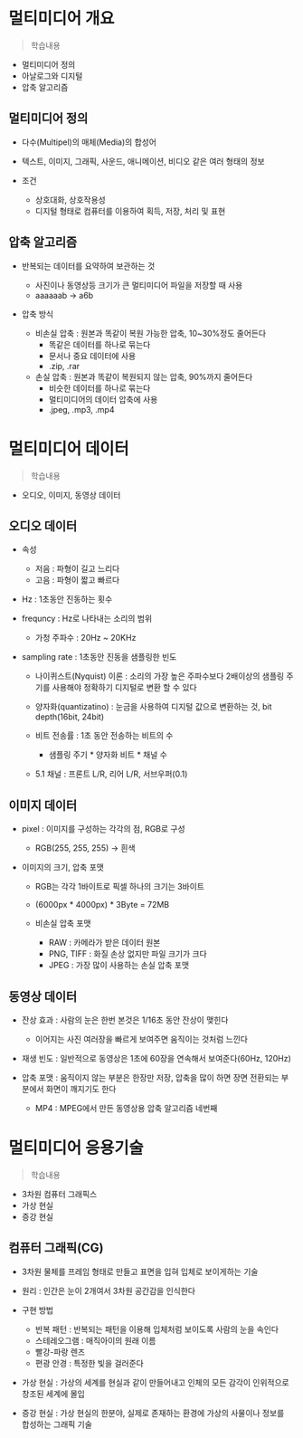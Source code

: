 # 멀티미디어 개요
> 학습내용
- 멀티미디어 정의
- 아날로그와 디지털
- 압축 알고리즘

## 멀티미디어 정의
- 다수(Multipel)의 매체(Media)의 합성어
- 텍스트, 이미지, 그래픽, 사운드, 애니메이션, 비디오 같은 여러 형태의 정보

- 조건
    - 상호대화, 상호작용성
    - 디지털 형태로 컴퓨터를 이용하여 획득, 저장, 처리 및 표현

## 압축 알고리즘
- 반복되는 데이터를 요약하여 보관하는 것
    - 사진이나 동영상등 크기가 큰 멀티미디어 파일을 저장할 때 사용
    - aaaaaab -> a6b

- 압축 방식
    - 비손실 압축 : 원본과 똑같이 복원 가능한 압축, 10~30%정도 줄어든다
        - 똑같은 데이터를 하나로 묶는다
        - 문서나 중요 데이터에 사용
        - .zip, .rar
    - 손실 압축 : 원본과 똑같이 복원되지 않는 압축, 90%까지 줄어든다
        - 비슷한 데이터를 하나로 묶는다
        - 멀티미디어의 데이터 압축에 사용
        - .jpeg, .mp3, .mp4

# 멀티미디어 데이터
> 학습내용
- 오디오, 이미지, 동영상 데이터

## 오디오 데이터
- 속성
    - 저음 : 파형이 길고 느리다
    - 고음 : 파형이 짧고 빠르다

- Hz : 1초동안 진동하는 횟수
- frequncy : Hz로 나타내는 소리의 범위
    - 가청 주파수 : 20Hz ~ 20KHz

- sampling rate : 1초동안 진동을 샘플링한 빈도
    - 나이퀴스트(Nyquist) 이론 : 소리의 가장 높은 주파수보다 2배이상의 샘플링 주기를 사용해야 정확하기 디지털로 변환 할 수 있다

    - 양자화(quantizatino) : 눈금을 사용하여 디지털 값으로 변환하는 것, bit depth(16bit, 24bit)

    - 비트 전송률 : 1초 동안 전송하는 비트의 수
        - 샘플링 주기 * 양자화 비트 * 채널 수
    
    - 5.1 채널 : 프론트 L/R, 리어 L/R, 서브우퍼(0.1)

## 이미지 데이터
- pixel : 이미지를 구성하는 각각의 점, RGB로 구성
    - RGB(255, 255, 255) -> 흰색

- 이미지의 크기, 압축 포맷
    - RGB는 각각 1바이트로 픽셀 하나의 크기는 3바이트
    - (6000px * 4000px) * 3Byte = 72MB

    - 비손실 압축 포맷 
        - RAW : 카메라가 받은 데이터 원본
        - PNG, TIFF : 화질 손상 없지만 파일 크기가 크다
        - JPEG : 가장 많이 사용하는 손실 압축 포맷

## 동영상 데이터
- 잔상 효과 : 사람의 눈은 한번 본것은 1/16초 동안 잔상이 맺힌다
    - 이어지는 사진 여러장을 빠르게 보여주면 움직이는 것처럼 느낀다

- 재생 빈도 : 일반적으로 동영상은 1초에 60장을 연속해서 보여준다(60Hz, 120Hz)
- 압축 포맷 : 움직이지 않는 부분은 한장만 저장, 압축을 많이 하면 장면 전환되는 부분에서 화면이 깨지기도 한다
    - MP4 : MPEG에서 만든 동영상용 압축 알고리즘 네번째


# 멀티미디어 응용기술
> 학습내용
- 3차원 컴퓨터 그래픽스
- 가상 현실
- 증강 현실

## 컴퓨터 그래픽(CG)
- 3차원 물체를 프레임 형태로 만들고 표면을 입혀 입체로 보이게하는 기술
- 원리 : 인간은 눈이 2개여서 3차원 공간감을 인식한다
- 구현 방법
    - 반복 패턴 : 반복되는 패턴을 이용해 입체처럼 보이도록 사람의 눈을 속인다
    - 스테레오그램 : 매직아이의 원래 이름
    - 빨강-파랑 렌즈 
    - 편광 안경 : 특정한 빛을 걸러준다

- 가상 현실 : 가상의 세계를 현실과 같이 만들어내고 인체의 모든 감각이 인위적으로 창조된 세계에 몰입

- 증강 현실 : 가상 현실의 한분야, 실제로 존재하는 환경에 가상의 사물이나 정보를 합성하는 그래픽 기술
